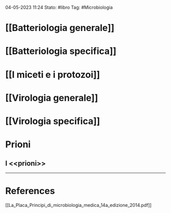 04-05-2023 11:24
Stato: #libro 
Tag: #Microbiologia 

# [[Batteriologia generale]]
# [[Batteriologia specifica]]
# [[I miceti e i protozoi]]

# [[Virologia generale]]

# [[Virologia specifica]]

# Prioni
## I <<prioni\>>






---
# References 

[[La_Placa_Principi_di_microbiologia_medica_14a_edizione_2014.pdf]]